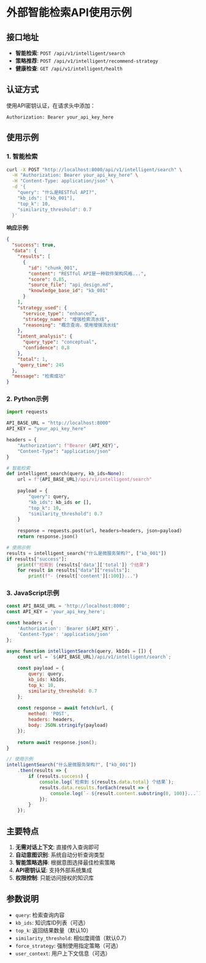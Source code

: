 # 外部智能检索API使用示例

## 接口地址

- **智能检索**: `POST /api/v1/intelligent/search`
- **策略推荐**: `POST /api/v1/intelligent/recommend-strategy`
- **健康检查**: `GET /api/v1/intelligent/health`

## 认证方式

使用API密钥认证，在请求头中添加：
```
Authorization: Bearer your_api_key_here
```

## 使用示例

### 1. 智能检索

```bash
curl -X POST "http://localhost:8000/api/v1/intelligent/search" \
  -H "Authorization: Bearer your_api_key_here" \
  -H "Content-Type: application/json" \
  -d '{
    "query": "什么是RESTful API?",
    "kb_ids": ["kb_001"],
    "top_k": 10,
    "similarity_threshold": 0.7
  }'
```

**响应示例**:
```json
{
  "success": true,
  "data": {
    "results": [
      {
        "id": "chunk_001",
        "content": "RESTful API是一种软件架构风格...",
        "score": 0.85,
        "source_file": "api_design.md",
        "knowledge_base_id": "kb_001"
      }
    ],
    "strategy_used": {
      "service_type": "enhanced",
      "strategy_name": "增强检索流水线",
      "reasoning": "概念查询，使用增强流水线"
    },
    "intent_analysis": {
      "query_type": "conceptual",
      "confidence": 0.8
    },
    "total": 1,
    "query_time": 245
  },
  "message": "检索成功"
}
```

### 2. Python示例

```python
import requests

API_BASE_URL = "http://localhost:8000"
API_KEY = "your_api_key_here"

headers = {
    "Authorization": f"Bearer {API_KEY}",
    "Content-Type": "application/json"
}

# 智能检索
def intelligent_search(query, kb_ids=None):
    url = f"{API_BASE_URL}/api/v1/intelligent/search"
    
    payload = {
        "query": query,
        "kb_ids": kb_ids or [],
        "top_k": 10,
        "similarity_threshold": 0.7
    }
    
    response = requests.post(url, headers=headers, json=payload)
    return response.json()

# 使用示例
results = intelligent_search("什么是微服务架构?", ["kb_001"])
if results["success"]:
    print(f"检索到 {results['data']['total']} 个结果")
    for result in results["data"]["results"]:
        print(f"- {result['content'][:100]}...")
```

### 3. JavaScript示例

```javascript
const API_BASE_URL = 'http://localhost:8000';
const API_KEY = 'your_api_key_here';

const headers = {
    'Authorization': `Bearer ${API_KEY}`,
    'Content-Type': 'application/json'
};

async function intelligentSearch(query, kbIds = []) {
    const url = `${API_BASE_URL}/api/v1/intelligent/search`;
    
    const payload = {
        query: query,
        kb_ids: kbIds,
        top_k: 10,
        similarity_threshold: 0.7
    };
    
    const response = await fetch(url, {
        method: 'POST',
        headers: headers,
        body: JSON.stringify(payload)
    });
    
    return await response.json();
}

// 使用示例
intelligentSearch("什么是微服务架构?", ["kb_001"])
    .then(results => {
        if (results.success) {
            console.log(`检索到 ${results.data.total} 个结果`);
            results.data.results.forEach(result => {
                console.log(`- ${result.content.substring(0, 100)}...`);
            });
        }
    });
```

## 主要特点

1. **无需对话上下文**: 直接传入查询即可
2. **自动意图识别**: 系统自动分析查询类型
3. **智能策略选择**: 根据意图选择最佳检索策略
4. **API密钥认证**: 支持外部系统集成
5. **权限控制**: 只能访问授权的知识库

## 参数说明

- `query`: 检索查询内容
- `kb_ids`: 知识库ID列表（可选）
- `top_k`: 返回结果数量（默认10）
- `similarity_threshold`: 相似度阈值（默认0.7）
- `force_strategy`: 强制使用指定策略（可选）
- `user_context`: 用户上下文信息（可选） 